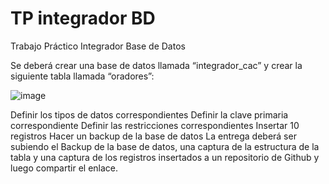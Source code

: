 # TP integrador BD
Trabajo Práctico Integrador Base de Datos

Se deberá crear una base de datos llamada “integrador_cac” y crear la siguiente tabla llamada “oradores”:

![image](https://github.com/AngieOldano/integrador-CAC-BDD/assets/83320898/a7477680-7721-48df-960f-70fb940ece98)


Definir los tipos de datos correspondientes
Definir la clave primaria correspondiente
Definir las restricciones correspondientes
Insertar 10 registros
Hacer un backup de la base de datos
La entrega deberá ser subiendo el Backup de la base de datos, una captura de la estructura de la tabla y una captura de los registros insertados a un repositorio de Github y luego compartir el enlace.
